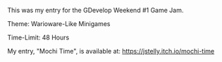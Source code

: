This was my entry for the GDevelop Weekend #1 Game Jam.

Theme: Warioware-Like Minigames

Time-Limit: 48 Hours

My entry, "Mochi Time", is available at: https://jstelly.itch.io/mochi-time
